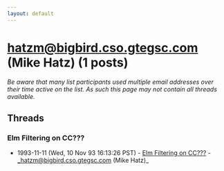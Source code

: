 ```yaml
---
layout: default
---
```


# hatzm@bigbird.cso.gtegsc.com (Mike Hatz) (1 posts)

_Be aware that many list participants used multiple email addresses over their time active on the list. As such this page may not contain all threads available._

## Threads

### Elm Filtering on CC???
+ 1993-11-11 (Wed, 10 Nov 93 16:13:26 PST) - [Elm Filtering on CC???](/archive/1993/11/4255db2efbe9c60a211151a344772f7c0889803d7b1ece38d9cb1c78b29f93ea) - _hatzm@bigbird.cso.gtegsc.com (Mike Hatz)_

